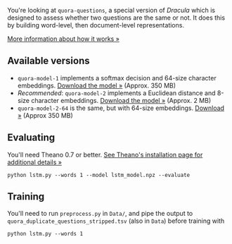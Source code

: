 You're looking at <code>quora-questions</code>, a special version of *Dracula* which is designed to assess whether two questions are the same or not. It does this by building word-level, then document-level representations.

[More information about how it works &raquo;](https://medium.com/@sentimentron/tackling-the-quora-questions-dataset-43666c74bb0e)

## Available versions
* <code>quora-model-1</code> implements a softmax decision and 64-size character embeddings. [Download the model &raquo;](http://dracula.sentimentron.co.uk/quora-models/quora-model-1.npz) (Approx. 350 MB)
* *Recommended*: <code>quora-model-2</code> implements a Euclidean distance and 8-size character embeddings. [Download the model &raquo;](http://dracula.sentimentron.co.uk/quora-models/quora-model-2-8.npz) (Approx. 2 MB)
* <code>quora-model-2-64</code> is the same, but with 64-size embeddings. [Download &raquo;](http://dracula.sentimentron.co.uk/quora-models/quora-model-2-64.npz) (Approx 350 MB)

## Evaluating
You'll need Theano 0.7 or better. [See Theano's installation page for additional details &raquo;](http://deeplearning.net/software/theano/install.html)

    python lstm.py --words 1 --model lstm_model.npz --evaluate

## Training
You'll need to run `preprocess.py` in `Data/`, and pipe the output to `quora_duplicate_questions_stripped.tsv` (also in `Data`) before training with

    python lstm.py --words 1
